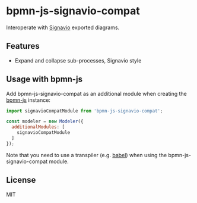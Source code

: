 # bpmn-js-signavio-compat

Interoperate with [Signavio](http://signavio.com) exported diagrams.

## Features

* Expand and collapse sub-processes, Signavio style

## Usage with bpmn-js

Add bpmn-js-signavio-compat as an additional module when creating the [bpmn-js]() instance:

```javascript
import signavioCompatModule from 'bpmn-js-signavio-compat';

const modeler = new Modeler({
  additionalModules: [
    signavioCompatModule
  ]
});
```

Note that you need to use a transpiler (e.g. [babel](https://babeljs.io/)) when using the bpmn-js-signavio-compat module.

## License

MIT
